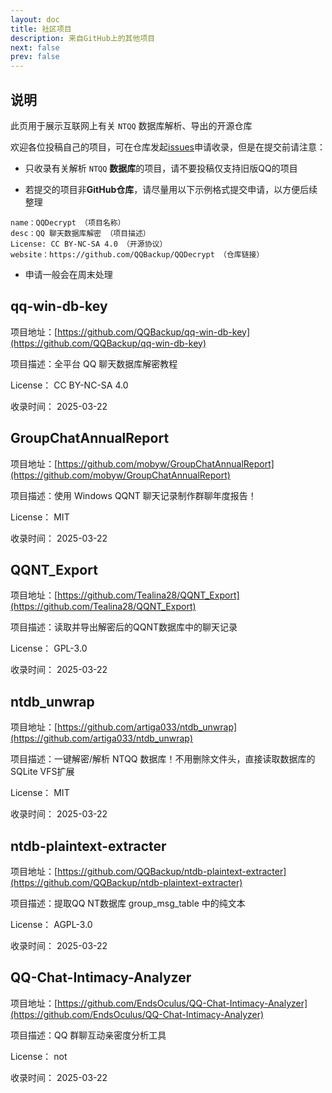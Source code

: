 ```yaml
---
layout: doc
title: 社区项目
description: 来自GitHub上的其他项目
next: false 
prev: false
---
```


## 说明

此页用于展示互联网上有关 `NTQQ` 数据库解析、导出的开源仓库

欢迎各位投稿自己的项目，可在仓库发起[issues](https://github.com/QQBackup/QQDecrypt/issues/new/choose)申请收录，但是在提交前请注意：

- 只收录有关解析 `NTQQ` **数据库**的项目，请不要投稿仅支持旧版QQ的项目

- 若提交的项目非**GitHub仓库**，请尽量用以下示例格式提交申请，以方便后续整理
```plaintext
name：QQDecrypt （项目名称）
desc：QQ 聊天数据库解密 （项目描述）
License: CC BY-NC-SA 4.0 （开源协议）
website：https://github.com/QQBackup/QQDecrypt （仓库链接）
```

- 申请一般会在周末处理

## qq-win-db-key

项目地址：[https://github.com/QQBackup/qq-win-db-key](https://github.com/QQBackup/qq-win-db-key)

项目描述：全平台 QQ 聊天数据库解密教程

License： CC BY-NC-SA 4.0

收录时间： 2025-03-22

## GroupChatAnnualReport

项目地址：[https://github.com/mobyw/GroupChatAnnualReport](https://github.com/mobyw/GroupChatAnnualReport)


项目描述：使用 Windows QQNT 聊天记录制作群聊年度报告！

License： MIT

收录时间： 2025-03-22

## QQNT_Export

项目地址：[https://github.com/Tealina28/QQNT_Export](https://github.com/Tealina28/QQNT_Export)

项目描述：读取并导出解密后的QQNT数据库中的聊天记录

License： GPL-3.0

收录时间： 2025-03-22

## ntdb_unwrap

项目地址：[https://github.com/artiga033/ntdb_unwrap](https://github.com/artiga033/ntdb_unwrap)

项目描述：一键解密/解析 NTQQ 数据库！不用删除文件头，直接读取数据库的SQLite VFS扩展

License： MIT

收录时间： 2025-03-22

## ntdb-plaintext-extracter

项目地址：[https://github.com/QQBackup/ntdb-plaintext-extracter](https://github.com/QQBackup/ntdb-plaintext-extracter)

项目描述：提取QQ NT数据库 group_msg_table 中的纯文本

License： AGPL-3.0

收录时间： 2025-03-22


## QQ-Chat-Intimacy-Analyzer

项目地址：[https://github.com/EndsOculus/QQ-Chat-Intimacy-Analyzer](https://github.com/EndsOculus/QQ-Chat-Intimacy-Analyzer)

项目描述：QQ 群聊互动亲密度分析工具

License： not

收录时间： 2025-03-22